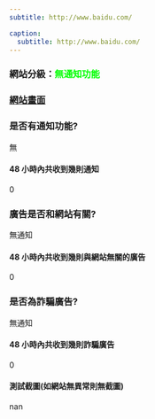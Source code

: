 ```yaml
---
subtitle: http://www.baidu.com/

caption:
  subtitle: http://www.baidu.com/
---
```


<h3>網站分級：<font color="#00FF00">無通知功能</font></h3>

### [網站畫面](http://www.baidu.com/)
### 是否有通知功能?
無

#### 48 小時內共收到幾則通知
0

### 廣告是否和網站有關?
無通知

#### 48 小時內共收到幾則與網站無關的廣告
0

### 是否為詐騙廣告?
無通知

#### 48 小時內共收到幾則詐騙廣告
0

#### 測試截圖(如網站無異常則無截圖)
nan

